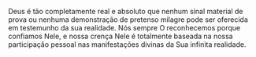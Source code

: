 ﻿Deus é tão completamente real e absoluto que nenhum sinal material de prova ou nenhuma demonstração de pretenso milagre pode ser oferecida em testemunho da sua realidade. Nós sempre O reconhecemos porque confiamos Nele, e nossa crença Nele é totalmente baseada na nossa participação pessoal nas manifestações divinas da Sua infinita realidade.